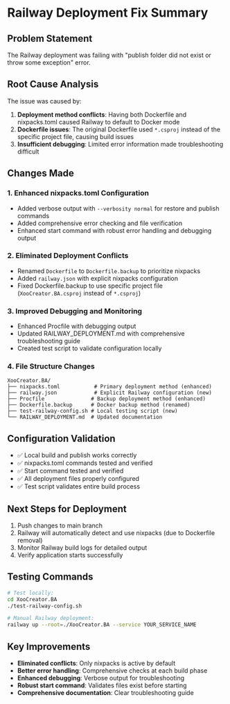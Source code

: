 # Railway Deployment Fix Summary

## Problem Statement
The Railway deployment was failing with "publish folder did not exist or throw some exception" error.

## Root Cause Analysis
The issue was caused by:
1. **Deployment method conflicts**: Having both Dockerfile and nixpacks.toml caused Railway to default to Docker mode
2. **Dockerfile issues**: The original Dockerfile used `*.csproj` instead of the specific project file, causing build issues
3. **Insufficient debugging**: Limited error information made troubleshooting difficult

## Changes Made

### 1. Enhanced nixpacks.toml Configuration
- Added verbose output with `--verbosity normal` for restore and publish commands
- Added comprehensive error checking and file verification
- Enhanced start command with robust error handling and debugging output

### 2. Eliminated Deployment Conflicts
- Renamed `Dockerfile` to `Dockerfile.backup` to prioritize nixpacks
- Added `railway.json` with explicit nixpacks configuration
- Fixed Dockerfile.backup to use specific project file (`XooCreator.BA.csproj` instead of `*.csproj`)

### 3. Improved Debugging and Monitoring
- Enhanced Procfile with debugging output
- Updated RAILWAY_DEPLOYMENT.md with comprehensive troubleshooting guide
- Created test script to validate configuration locally

### 4. File Structure Changes
```
XooCreator.BA/
├── nixpacks.toml           # Primary deployment method (enhanced)
├── railway.json            # Explicit Railway configuration (new)
├── Procfile               # Backup deployment method (enhanced)
├── Dockerfile.backup      # Docker backup method (renamed)
├── test-railway-config.sh # Local testing script (new)
└── RAILWAY_DEPLOYMENT.md  # Updated documentation
```

## Configuration Validation
- ✅ Local build and publish works correctly
- ✅ nixpacks.toml commands tested and verified
- ✅ Start command tested and verified
- ✅ All deployment files properly configured
- ✅ Test script validates entire build process

## Next Steps for Deployment
1. Push changes to main branch
2. Railway will automatically detect and use nixpacks (due to Dockerfile removal)
3. Monitor Railway build logs for detailed output
4. Verify application starts successfully

## Testing Commands
```bash
# Test locally:
cd XooCreator.BA
./test-railway-config.sh

# Manual Railway deployment:
railway up --root=./XooCreator.BA --service YOUR_SERVICE_NAME
```

## Key Improvements
- **Eliminated conflicts**: Only nixpacks is active by default
- **Better error handling**: Comprehensive checks at each build phase
- **Enhanced debugging**: Verbose output for troubleshooting
- **Robust start command**: Validates files exist before starting
- **Comprehensive documentation**: Clear troubleshooting guide